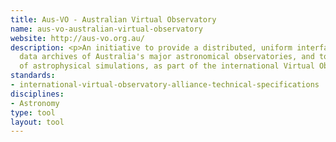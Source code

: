 ```yaml
---
title: Aus-VO - Australian Virtual Observatory
name: aus-vo-australian-virtual-observatory
website: http://aus-vo.org.au/
description: <p>An initiative to provide a distributed, uniform interface to the
  data archives of Australia's major astronomical observatories, and to archives
  of astrophysical simulations, as part of the international Virtual Observatory.</p>
standards:
- international-virtual-observatory-alliance-technical-specifications
disciplines:
- Astronomy
type: tool
layout: tool
---
```


